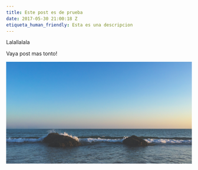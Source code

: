 ```yaml
---
title: Este post es de prueba
date: 2017-05-30 21:00:18 Z
etiqueta_human_friendly: Esta es una descripcion
---
```


Lalallalala

Vaya post mas tonto!

![](/uploads/2017/05/30/photo-1428535172630-fb1c050ac3e0.jpeg)

